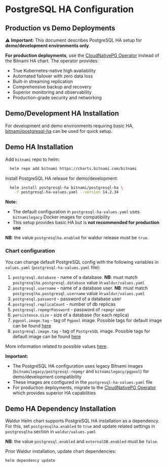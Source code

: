 # PostgreSQL HA Configuration

## Production vs Demo Deployments

⚠️ **Important:** This document describes PostgreSQL HA setup for **demo/development environments only**.

**For production deployments**, use the [CloudNativePG Operator](postgres-operator.md) instead of the Bitnami HA chart. The operator provides:
- True Kubernetes-native high availability
- Automated failover with zero data loss
- Built-in streaming replication
- Comprehensive backup and recovery
- Superior monitoring and observability
- Production-grade security and networking

## Demo/Development HA Installation

For development and demo environments requiring basic HA,
[bitnami/postgresql-ha](https://github.com/bitnami/charts/tree/master/bitnami/postgresql-ha)
can be used for quick setup.

## Demo HA Installation

Add `bitnami` repo to helm:

```bash
  helm repo add bitnami https://charts.bitnami.com/bitnami
```

Install PostgreSQL HA release for demo/development:

```bash
  helm install postgresql-ha bitnami/postgresql-ha \
    -f postgresql-ha-values.yaml --version 14.2.34
```

**Note:** 
- The default configuration in `postgresql-ha-values.yaml` uses `bitnamilegacy` Docker images for compatibility
- This setup provides basic HA but is **not recommended for production use**

**NB**: the value `postgresqlha.enabled` for waldur release must be `true`.

### Chart configuration

You can change default PostgreSQL config with
the following variables in `values.yaml` (`postgresql-ha-values.yaml` file):

1. `postgresql.database` - name of a database.
    **NB**: must match `postgresqlha.postgresql.database` value in `waldur/values.yaml`
2. `postgresql.username` - name of a database user.
    **NB**: must match `postgresqlha.postgresql.username` value in `waldur/values.yaml`
3. `postgresql.password` - password of a database user
4. `postgresql.replicaCount` - number of db replicas
5. `postgresql.repmgrPassword` - password of `repmgr` user
6. `persistence.size` - size of a database (for each replica)
7. `pgpool.image.tag` - tag of `Pgpool` image.
    Possible tags for default image can be found [here](https://hub.docker.com/r/bitnamilegacy/pgpool/tags)
8. `postgresql.image.tag` - tag of `PostgreSQL` image.
     Possible tags for default image can be found [here](https://hub.docker.com/r/bitnamilegacy/postgresql-repmgr/tags/)

More information related to possible values
[here](https://github.com/bitnami/charts/tree/master/bitnami/postgresql-ha#parameters).

**Important:** 
- The PostgreSQL HA configuration uses legacy Bitnami images (`bitnamilegacy/postgresql-repmgr` and `bitnamilegacy/pgpool`) for demo/development compatibility
- These images are configured in the `postgresql-ha-values.yaml` file
- For production deployments, migrate to the [CloudNativePG Operator](postgres-operator.md) which provides superior HA capabilities

## Demo HA Dependency Installation

Waldur Helm chart supports PostgreSQL HA installation as a dependency.
For this, set `postgresqlha.enabled` to `true` and update related settings in `postgresqlha` section in `waldur/values.yaml`

**NB**: the value `postgresql.enabled` and `externalDB.enabled` must be `false`.

Prior Waldur installation, update chart dependencies:

```bash
helm dependency update
```
